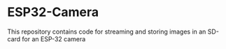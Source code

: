 # ESP32-Camera
This repository contains code for streaming and storing images in an SD-card for an ESP-32 camera
